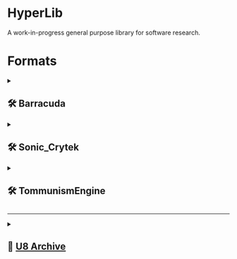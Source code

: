 # HyperLib
A work-in-progress general purpose library for software research.

# Formats

<details><summary><h2>🛠️ Barracuda</h2></summary>

### Developed by
- [Vector Unit](https://www.vectorunit.com/)
### Known for
- Hydro Thunder Hurricane
### Supported formats
Name|Type|Support|[Platforms](## "This column indicates platforms the library has been tested and confirmed working with.")|[1:1](## "Can this library generate a binary identical file from the original source?")|Description
----|----|-------|---------------------------------------------------------------------------------------------------------|---------------------------------------------------------------------------------------|-----------
[Archive](https://github.com/hyperbx/HyperLib/blob/main/HyperLib/Formats/Barracuda/Archive.cs)|`*.apf`|[📜](## "Read") [💾](## "Write") [📥](## "Import") [📤](## "Export")|PC, Xbox 360|[❌](## "The data is not sorted in the same way the original archive is, but the resulting archive is read correctly by the game.")|A zlib or XCompression compressed archive format.

</details>

<details><summary><h2>🛠️ Sonic_Crytek</h2></summary>

### Developed by
- Big Red Button
- [Illfonic](https://www.illfonic.com/)
- [Crytek](https://www.crytek.com/)
### Known for
- Sonic Boom: Rise of Lyric
### Supported formats
Name|Type|Support|[Platforms](## "This column indicates platforms the library has been tested and confirmed working with.")|[1:1](## "Can this library generate a binary identical file from the original source?")|Description
----|----|-------|---------------------------------------------------------------------------------------------------------|---------------------------------------------------------------------------------------|-----------
[Archive](https://github.com/hyperbx/HyperLib/blob/main/HyperLib/Formats/Sonic_Crytek/Archive.cs)|`*.*.stream`|[📜](## "Read") [💾](## "Write") [📥](## "Import") [📤](## "Export")|Wii U|[❌](## "Files are always written uncompressed and are missing CRC32 hashes and some unknown flags, but the resulting archive is read correctly by the game.")|An LZSS-compressed archive format.

</details>

<details><summary><h2>🛠️ TommunismEngine</h2></summary>

### Developed by
- [Team Meat](http://www.supermeatboy.com/)
### Known for
- Super Meat Boy
### Supported formats
Name|Type|Support|[Platforms](## "This column indicates platforms the library has been tested and confirmed working with.")|[1:1](## "Can this library generate a binary identical file from the original source?")|Description
----|----|-------|---------------------------------------------------------------------------------------------------------|---------------------------------------------------------------------------------------|-----------
[Archive](https://github.com/hyperbx/HyperLib/blob/main/HyperLib/Formats/TommunismEngine/Archive.cs)|`game*.dat`|[📜](## "Read") [💾](## "Write") [📥](## "Import") [📤](## "Export")|PC, [Xbox 360](## "Audio data is exported in an unknown WAV format.")|[❌](## "The table of contents is not sorted in the same way the original archive is, but the resulting archive is read correctly by the game.")|An uncompressed archive format.
[Registry](https://github.com/hyperbx/HyperLib/blob/main/HyperLib/Formats/TommunismEngine/Registry.cs)|`reg*.dat`|[📜](## "Read") [💾](## "Write") [📥](## "Import") [📤](## "Export")|PC|✔️|A basic property format used for storing user option data.
[Texture Package](https://github.com/hyperbx/HyperLib/blob/main/HyperLib/Formats/TommunismEngine/TexturePackage.cs)|`*.tp`|[📜](## "Read") [💾](## "Write") [📥](## "Import") [📤](## "Export")|PC, Xbox 360|✔️|An uncompressed texture container format.

</details>

---

<details><summary><h2>📄 <a href="https://github.com/hyperbx/HyperLib/blob/main/HyperLib/Formats/U8Archive.cs">U8 Archive</a></h2></summary>

### Developed by
- [Nintendo](https://www.nintendo.com/)
- [SEGA](https://www.sega.com/) *(compression variant for SONIC THE HEDGEHOG)*
### Used by
- F-Zero GX[<sup>[source]</sup>](https://www.gc-forever.com/forums/viewtopic.php?t=2444)
- Sonic Heroes (PlayStation 2)
- Harvest Moon: A Wonderful Life[<sup>[source]</sup>](https://hmapl.wordpress.com/2017/10/13/initial-examinations-of-clz-and-sb-files/)
- SONIC THE HEDGEHOG[<sup>[source]</sup>](https://github.com/hyperbx/Marathon/blob/master/Marathon/Formats/Archive/U8Archive.cs)
- Various Nintendo software[<sup>[source]</sup>](https://www.wiibrew.org/wiki/U8_archive)
### Supported variants
Name|Type|Support|[Platforms](## "This column indicates platforms the library has been tested and confirmed working with.")|[1:1](## "Can this library generate a binary identical file from the original source?")|Description
----|----|-------|---------------------------------------------------------------------------------------------------------|---------------------------------------------------------------------------------------|-----------
Big-endian|`*.arc`|[📜](## "Read") [💾](## "Write") [📥](## "Import") [📤](## "Export")|GameCube, Wii|✔️|An uncompressed archive format.
Big-endian w/ compression|`*.arc`|[📜](## "Read") [💾](## "Write") [📥](## "Import") [📤](## "Export")|PlayStation 3, Xbox 360|✔️|A zlib-compressed archive format, used for SONIC THE HEDGEHOG.
Little-endian|`*.arc`|[📜](## "Read") [💾](## "Write") [📥](## "Import") [📤](## "Export")|PlayStation 2|✔️|An uncompressed archive format.

</details>
